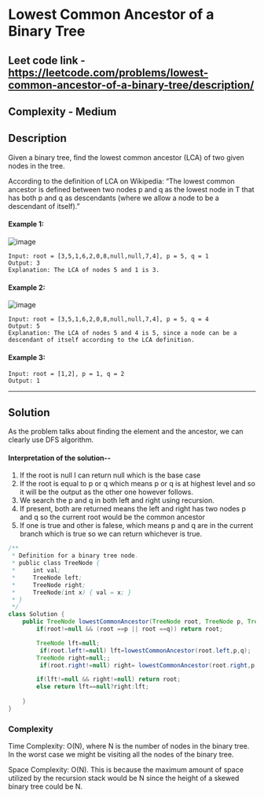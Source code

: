 # Lowest Common Ancestor of a Binary Tree

## Leet code link - https://leetcode.com/problems/lowest-common-ancestor-of-a-binary-tree/description/

## Complexity - Medium

## Description
Given a binary tree, find the lowest common ancestor (LCA) of two given nodes in the tree.

According to the definition of LCA on Wikipedia: “The lowest common ancestor is defined between two nodes p and q as the lowest node in T that has both p and q as descendants (where we allow a node to be a descendant of itself).”

#### Example 1:
![image](https://github.com/user-attachments/assets/5dd463fe-372f-43ce-b431-66eacbf12f8d)

```plaintext
Input: root = [3,5,1,6,2,0,8,null,null,7,4], p = 5, q = 1
Output: 3
Explanation: The LCA of nodes 5 and 1 is 3.
```

#### Example 2:
![image](https://github.com/user-attachments/assets/2c86b19d-0b31-4daa-bb5b-2e364d5e2d96)

```plaintext
Input: root = [3,5,1,6,2,0,8,null,null,7,4], p = 5, q = 4
Output: 5
Explanation: The LCA of nodes 5 and 4 is 5, since a node can be a descendant of itself according to the LCA definition.
```

#### Example 3:
```plaintext
Input: root = [1,2], p = 1, q = 2
Output: 1
```

---
## Solution

As the problem talks about finding the element and the ancestor, we can clearly use DFS algorithm.

#### Interpretation of the solution--
1. If the root is null I can return null which is the base case
2. If the root is equal to p or q which means p or q is at highest level and so it will be the output as the other one however follows.
3. We search the p and q in both left and right using recursion.
4. If present, both are returned means the left and right has two nodes p and q so the current root would be the common ancestor
5. If one is true and other is falese, which means p and q are in the current branch which is true so we can return whichever is true.

```java
/**
 * Definition for a binary tree node.
 * public class TreeNode {
 *     int val;
 *     TreeNode left;
 *     TreeNode right;
 *     TreeNode(int x) { val = x; }
 * }
 */ 
class Solution {
    public TreeNode lowestCommonAncestor(TreeNode root, TreeNode p, TreeNode q) {
        if(root!=null && (root ==p || root ==q)) return root;

        TreeNode lft=null;
         if(root.left!=null) lft=lowestCommonAncestor(root.left,p,q);
        TreeNode right=null;;
         if(root.right!=null) right= lowestCommonAncestor(root.right,p,q);

        if(lft!=null && right!=null) return root;
        else return lft==null?right:lft;
        
    }
}
```
### Complexity
Time Complexity: O(N), where N is the number of nodes in the binary tree. In the worst case we might be visiting all the nodes of the binary tree.

Space Complexity: O(N). This is because the maximum amount of space utilized by the recursion stack would be N since the height of a skewed binary tree could be N.

